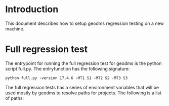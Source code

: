 # Introduction
This document describes how to setup geodms regression testing on a new machine.

# Full regression test
The entrypoint for running the full regression test for geodms is the python script full.py. The entryfunction has the following signature:

```shell
python full.py -version 17.4.6 -MT1 S1 -MT2 S2 -MT3 S3
```

The full regression tests has a series of environment variables that will be used mostly by geodms to resolve paths for projects. The following is a list of paths:
